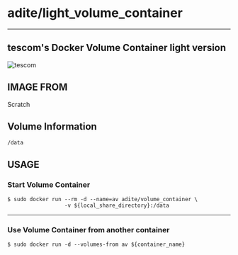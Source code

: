 # adite/light_volume_container
---
## tescom's Docker Volume Container light version
![tescom](https://en.gravatar.com/userimage/96759029/aa4308f795041de37cc2fedf0d1071ca?size=128)

## IMAGE FROM
Scratch

## Volume Information
```shell
/data
```

## USAGE
### Start Volume Container
```shell
$ sudo docker run --rm -d --name=av adite/volume_container \
                  -v ${local_share_directory}:/data
```
---
### Use Volume Container from another container
```shell
$ sudo docker run -d --volumes-from av ${container_name}
```
